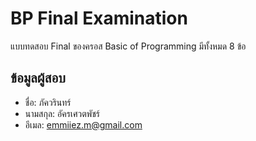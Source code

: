 # BP Final Examination

แบบทดสอบ Final ของครอส Basic of Programming มีทั้งหมด 8 ข้อ

## ข้อมูลผู้สอบ

- ชื่อ: ภัควรินทร์ 
- นามสกุล: อัครเศวตพัชร์
- อีเมล: emmiiez.m@gmail.com
